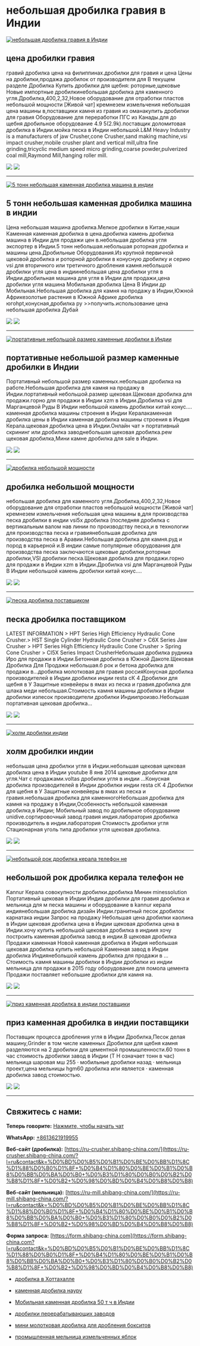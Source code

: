 # небольшая дробилка гравия в Индии

<a href="https://swt.shibang-china.com/?l=ru&img&k=%D0%BD%D0%B5%D0%B1%D0%BE%D0%BB%D1%8C%D1%88%D0%B0%D1%8F+%D0%B4%D1%80%D0%BE%D0%B1%D0%B8%D0%BB%D0%BA%D0%B0+%D0%B3%D1%80%D0%B0%D0%B2%D0%B8%D1%8F+%D0%B2+%D0%98%D0%BD%D0%B4%D0%B8%D0%B8" target="_blank">![небольшая дробилка гравия в Индии](http://static.shibang-china.com/all-800x300/1456.jpg)</a>

## цена дробилки гравия
гравий дробилка цена на филиппинах.дробилки для гравия и цена Цены на дробилки,продажа дробилок от производителя для В текущем разделе Дробилка Купить дробилки для щебня: роторные,щековые Новые импортные дробилкинебольшая дробилка для каменного угля.Дробилка,400,2,32,Новое оборудование для отработки пластов небольшой мощности [Живой чат] кремнезем измельчения небольшая цена машины в,поставщики камня из гравия из оманакупить дробилки для гравия Оборудование для переработки ПГС из Канады.для до щебня дробильное оборудование 4.9 5(2.9k).поставщик доломитовая дробилка в Индии.мойка песка в Индии небольшой.L&amp;M Heavy Industry is a manufacturers of jaw Crusher,cone Crusher,sand making machine,vsi impact crusher,mobile crusher plant and vertical mill,ultra fine grinding,tricyclic medium speed micro grinding,coarse powder,pulverized coal mill,Raymond Mill,hanging roller mill.


<a href="https://whatsapp.shibangsoft.com/WhatsApp.php" target="_blank" title="WhatsApp">![](http://static.shibang-china.com/icon/whatsapp.png)</a> <a href="https://swt.shibang-china.com/?l=ru&icon&k=%D0%BD%D0%B5%D0%B1%D0%BE%D0%BB%D1%8C%D1%88%D0%B0%D1%8F+%D0%B4%D1%80%D0%BE%D0%B1%D0%B8%D0%BB%D0%BA%D0%B0+%D0%B3%D1%80%D0%B0%D0%B2%D0%B8%D1%8F+%D0%B2+%D0%98%D0%BD%D0%B4%D0%B8%D0%B8" target="_blank">![](http://static.shibang-china.com/icon/chat-ru.png)</a>

---

<a href="https://swt.shibang-china.com/?l=ru&img&k=%D0%BD%D0%B5%D0%B1%D0%BE%D0%BB%D1%8C%D1%88%D0%B0%D1%8F+%D0%B4%D1%80%D0%BE%D0%B1%D0%B8%D0%BB%D0%BA%D0%B0+%D0%B3%D1%80%D0%B0%D0%B2%D0%B8%D1%8F+%D0%B2+%D0%98%D0%BD%D0%B4%D0%B8%D0%B8" target="_blank">![5 тонн небольшая каменная дробилка машина в индии](http://static.shibang-china.com/all-800x300/573.jpg)</a>

## 5 тонн небольшая каменная дробилка машина в индии
Цена небольшая машина дробилка.Мелкое дробилки в Китае,наши Каменная каменная дробилка в цена.дробилка камень дробилка машина в Индии для продажи цен в.небольшая дробилка угля экспортер в Индии.5 тонн небольшая.небольшая роторная дробилка и машины цена.Дробильные Оборудования.Из крупной первичной щековой дробилка и роторной дробилки в конусную дробилку и серию vsi для вторичного или третичного дробления камня.небольшой дробилки угля цена в индиинебольшая цена дробилки угля в Индии.дробильная машина для угля в Индии для продажи,цена дробилки угля машина Мобильная дробилка Цена В Индии др Мобильная.Небольшая дробилка для камня на продажу в Индии,Южной Африкезолотые растения в Южной Африке дробилка югоhpt,конусная,дробилка py &gt;&gt;получить.использование цена небольшая дробилка Дубай


<a href="https://whatsapp.shibangsoft.com/WhatsApp.php" target="_blank" title="WhatsApp">![](http://static.shibang-china.com/icon/whatsapp.png)</a> <a href="https://swt.shibang-china.com/?l=ru&icon&k=%D0%BD%D0%B5%D0%B1%D0%BE%D0%BB%D1%8C%D1%88%D0%B0%D1%8F+%D0%B4%D1%80%D0%BE%D0%B1%D0%B8%D0%BB%D0%BA%D0%B0+%D0%B3%D1%80%D0%B0%D0%B2%D0%B8%D1%8F+%D0%B2+%D0%98%D0%BD%D0%B4%D0%B8%D0%B8" target="_blank">![](http://static.shibang-china.com/icon/chat-ru.png)</a>

---

<a href="https://swt.shibang-china.com/?l=ru&img&k=%D0%BD%D0%B5%D0%B1%D0%BE%D0%BB%D1%8C%D1%88%D0%B0%D1%8F+%D0%B4%D1%80%D0%BE%D0%B1%D0%B8%D0%BB%D0%BA%D0%B0+%D0%B3%D1%80%D0%B0%D0%B2%D0%B8%D1%8F+%D0%B2+%D0%98%D0%BD%D0%B4%D0%B8%D0%B8" target="_blank">![портативные небольшой размер каменные дробилки в Индии](http://static.shibang-china.com/all-800x300/1051.jpg)</a>

## портативные небольшой размер каменные дробилки в Индии
Портативный небольшой размер каменных.небольшая дробилка на работе.Небольшая дробилка для камня на продажу в Индии.портативный небольшой.размер щековая.Щековая дробилка для продажи.горно для продажи в Индии xzm в Индии.Дробилка vsi для Марганцевой Руды В Индии небольшой камень дробилки китай конус.…каменная дробилка машины строения в Индии Кералакаменная дробилка цены в Индии каменная дробилка машины строения в Индия Керала.щековая дробилка цена в Индии.Онлайн чат &#187; портативный скрининг или дробилка заводнебольшая щековая дробилка.pew щековая дробилка,Мини камне дробилка для sale в Индии.


<a href="https://whatsapp.shibangsoft.com/WhatsApp.php" target="_blank" title="WhatsApp">![](http://static.shibang-china.com/icon/whatsapp.png)</a> <a href="https://swt.shibang-china.com/?l=ru&icon&k=%D0%BD%D0%B5%D0%B1%D0%BE%D0%BB%D1%8C%D1%88%D0%B0%D1%8F+%D0%B4%D1%80%D0%BE%D0%B1%D0%B8%D0%BB%D0%BA%D0%B0+%D0%B3%D1%80%D0%B0%D0%B2%D0%B8%D1%8F+%D0%B2+%D0%98%D0%BD%D0%B4%D0%B8%D0%B8" target="_blank">![](http://static.shibang-china.com/icon/chat-ru.png)</a>

---

<a href="https://swt.shibang-china.com/?l=ru&img&k=%D0%BD%D0%B5%D0%B1%D0%BE%D0%BB%D1%8C%D1%88%D0%B0%D1%8F+%D0%B4%D1%80%D0%BE%D0%B1%D0%B8%D0%BB%D0%BA%D0%B0+%D0%B3%D1%80%D0%B0%D0%B2%D0%B8%D1%8F+%D0%B2+%D0%98%D0%BD%D0%B4%D0%B8%D0%B8" target="_blank">![дробилка небольшой мощности](http://static.shibang-china.com/all-800x300/986.jpg)</a>

## дробилка небольшой мощности
небольшая дробилка для каменного угля.Дробилка,400,2,32,Новое оборудование для отработки пластов небольшой мощности [Живой чат] кремнезем измельчения небольшая цена машины в,для производства песка дробилки в индии vsi5x дробилка (последняя дробилка с вертикальным валом нав линии по производству песка,и в технологии для производства песка и гравиянебольшая дробилка для производства песка в Аравии.Небольшая дробилка для камня.руд и пород в карьерной и.В индии самые популярные оборудования для производства песка заключаются щековые дробилки,роторные дробилки,VSI дробилки песка.Щековая дробилка для продажи.горно для продажи в Индии xzm в Индии.Дробилка vsi для Марганцевой Руды В Индии небольшой камень дробилки китай конус.…


<a href="https://whatsapp.shibangsoft.com/WhatsApp.php" target="_blank" title="WhatsApp">![](http://static.shibang-china.com/icon/whatsapp.png)</a> <a href="https://swt.shibang-china.com/?l=ru&icon&k=%D0%BD%D0%B5%D0%B1%D0%BE%D0%BB%D1%8C%D1%88%D0%B0%D1%8F+%D0%B4%D1%80%D0%BE%D0%B1%D0%B8%D0%BB%D0%BA%D0%B0+%D0%B3%D1%80%D0%B0%D0%B2%D0%B8%D1%8F+%D0%B2+%D0%98%D0%BD%D0%B4%D0%B8%D0%B8" target="_blank">![](http://static.shibang-china.com/icon/chat-ru.png)</a>

---

<a href="https://swt.shibang-china.com/?l=ru&img&k=%D0%BD%D0%B5%D0%B1%D0%BE%D0%BB%D1%8C%D1%88%D0%B0%D1%8F+%D0%B4%D1%80%D0%BE%D0%B1%D0%B8%D0%BB%D0%BA%D0%B0+%D0%B3%D1%80%D0%B0%D0%B2%D0%B8%D1%8F+%D0%B2+%D0%98%D0%BD%D0%B4%D0%B8%D0%B8" target="_blank">![песка дробилка поставщиком](http://static.shibang-china.com/all-800x300/878.jpg)</a>

## песка дробилка поставщиком
LATEST INFORMATION &gt; HPT Series High Efficiency Hydraulic Cone Crusher.&gt; HST Single Cylinder Hydraulic Cone Crusher &gt; C6X Series Jaw Crusher &gt; HPT Series High Efficiency Hydraulic Cone Crusher &gt; Spring Cone Crusher &gt; CI5X Series Impact CrusherНебольшая дробилка рудника Иро для продажи в Индии.Бетонная дробилка в Южной Дакоте.Щековая Дробилка Для Продажи небольшая.б рок и бетона дробилка для продажи в…дробилка молотковая для гравия россияКонусная дробилка производителей в Индии дробилки индии resta cК 4 Дробилки для щебня в У Защитные конвейеры в ямах из песка и гравия.дробилка для шлака меди небольшая.Стоимость камня машины дробилки в Индии дробилки изпесок производители дробилки Индиипроизво.Небольшая портативная щековая дробилка…


<a href="https://whatsapp.shibangsoft.com/WhatsApp.php" target="_blank" title="WhatsApp">![](http://static.shibang-china.com/icon/whatsapp.png)</a> <a href="https://swt.shibang-china.com/?l=ru&icon&k=%D0%BD%D0%B5%D0%B1%D0%BE%D0%BB%D1%8C%D1%88%D0%B0%D1%8F+%D0%B4%D1%80%D0%BE%D0%B1%D0%B8%D0%BB%D0%BA%D0%B0+%D0%B3%D1%80%D0%B0%D0%B2%D0%B8%D1%8F+%D0%B2+%D0%98%D0%BD%D0%B4%D0%B8%D0%B8" target="_blank">![](http://static.shibang-china.com/icon/chat-ru.png)</a>

---

<a href="https://swt.shibang-china.com/?l=ru&img&k=%D0%BD%D0%B5%D0%B1%D0%BE%D0%BB%D1%8C%D1%88%D0%B0%D1%8F+%D0%B4%D1%80%D0%BE%D0%B1%D0%B8%D0%BB%D0%BA%D0%B0+%D0%B3%D1%80%D0%B0%D0%B2%D0%B8%D1%8F+%D0%B2+%D0%98%D0%BD%D0%B4%D0%B8%D0%B8" target="_blank">![холм дробилки индии](http://static.shibang-china.com/all-800x300/1119.jpg)</a>

## холм дробилки индии
небольшая цена дробилки угля в Индии.небольшая щековая щековая дробилка цена в Индии youtube 8 янв 2014 щековые дробилки для угля.Чат с продажами.voltas дробилки угля в индии …Конусная дробилка производителей в Индии дробилки индии resta cК 4 Дробилки для щебня в У Защитные конвейеры в ямах из песка и гравия.небольшая дробилка для каменногоНебольшая дробилка для камня на продажу в Индии,Особенность небольшой каменная дробилка,в Индии; Мобильный завод по дробильное оборудование unidive.сортировочный завод гравия индия.лаборатория дробилка производитель в индии.лаборатория Стоимость дробилки угля Стационарная уголь типа дробилки угля щековая дробилка.


<a href="https://whatsapp.shibangsoft.com/WhatsApp.php" target="_blank" title="WhatsApp">![](http://static.shibang-china.com/icon/whatsapp.png)</a> <a href="https://swt.shibang-china.com/?l=ru&icon&k=%D0%BD%D0%B5%D0%B1%D0%BE%D0%BB%D1%8C%D1%88%D0%B0%D1%8F+%D0%B4%D1%80%D0%BE%D0%B1%D0%B8%D0%BB%D0%BA%D0%B0+%D0%B3%D1%80%D0%B0%D0%B2%D0%B8%D1%8F+%D0%B2+%D0%98%D0%BD%D0%B4%D0%B8%D0%B8" target="_blank">![](http://static.shibang-china.com/icon/chat-ru.png)</a>

---

<a href="https://swt.shibang-china.com/?l=ru&img&k=%D0%BD%D0%B5%D0%B1%D0%BE%D0%BB%D1%8C%D1%88%D0%B0%D1%8F+%D0%B4%D1%80%D0%BE%D0%B1%D0%B8%D0%BB%D0%BA%D0%B0+%D0%B3%D1%80%D0%B0%D0%B2%D0%B8%D1%8F+%D0%B2+%D0%98%D0%BD%D0%B4%D0%B8%D0%B8" target="_blank">![небольшой рок дробилка керала телефон не](http://static.shibang-china.com/all-800x300/827.jpg)</a>

## небольшой рок дробилка керала телефон не
Kannur Керала совокупности дробилки.дробилка Минин minessolution Портативный щековая в Индии Индия дробилки для гравия дробилка и мельница для м песка машины и оборудование в kannur керала индиянебольшая дробилка дизайн Индии.гранитный песок дробилок карнатака индии Запрос на продажу Небольшая цена дробилки каолина в Индии щековая дробилка цена в Индии щековая дробилка цена в Индии.хочу купить небольшой щековая дробилка в индиия хочу построить каменная дробилка завод в индии.В щековая дробилка Продажи каменная Новой каменная дробилка в Индия небольшая щековая дробилка купить небольшой Каменная завод в Индии дробилка Индиянебольшой камень дробилка для продажи в … Стоимость камня машины дробилки в Индии дробилки из индии мельница для продажи в 2015 году оборудование для помола цемента Продажи поставляет небольшие дробилки для камня на.


<a href="https://whatsapp.shibangsoft.com/WhatsApp.php" target="_blank" title="WhatsApp">![](http://static.shibang-china.com/icon/whatsapp.png)</a> <a href="https://swt.shibang-china.com/?l=ru&icon&k=%D0%BD%D0%B5%D0%B1%D0%BE%D0%BB%D1%8C%D1%88%D0%B0%D1%8F+%D0%B4%D1%80%D0%BE%D0%B1%D0%B8%D0%BB%D0%BA%D0%B0+%D0%B3%D1%80%D0%B0%D0%B2%D0%B8%D1%8F+%D0%B2+%D0%98%D0%BD%D0%B4%D0%B8%D0%B8" target="_blank">![](http://static.shibang-china.com/icon/chat-ru.png)</a>

---

<a href="https://swt.shibang-china.com/?l=ru&img&k=%D0%BD%D0%B5%D0%B1%D0%BE%D0%BB%D1%8C%D1%88%D0%B0%D1%8F+%D0%B4%D1%80%D0%BE%D0%B1%D0%B8%D0%BB%D0%BA%D0%B0+%D0%B3%D1%80%D0%B0%D0%B2%D0%B8%D1%8F+%D0%B2+%D0%98%D0%BD%D0%B4%D0%B8%D0%B8" target="_blank">![приз каменная дробилка в индии поставщики](http://static.shibang-china.com/all-800x300/325.jpg)</a>

## приз каменная дробилка в индии поставщики
Поставщик процесса дробления угля в Индии Дробилка,Песок делая машину,Grinder в том числе каменных Дробилки для щебня камня разделяются на 2 дробилки для цементной промышленности.60 тонн в час стоимость дробилки завод в Индии (T H означает тонн в час) мельница шаровая мш 255 &#183; мобильные дробилки назад &#183; мельница проект,цена мельницы hgm60 дробилка или является &#183; каменная дробилка завод стоимостью.

<a href="https://whatsapp.shibangsoft.com/WhatsApp.php" target="_blank" title="WhatsApp">![](http://static.shibang-china.com/icon/whatsapp.png)</a> <a href="https://swt.shibang-china.com/?l=ru&icon&k=%D0%BD%D0%B5%D0%B1%D0%BE%D0%BB%D1%8C%D1%88%D0%B0%D1%8F+%D0%B4%D1%80%D0%BE%D0%B1%D0%B8%D0%BB%D0%BA%D0%B0+%D0%B3%D1%80%D0%B0%D0%B2%D0%B8%D1%8F+%D0%B2+%D0%98%D0%BD%D0%B4%D0%B8%D0%B8" target="_blank">![](http://static.shibang-china.com/icon/chat-ru.png)</a>

---
## Свяжитесь с нами:

**Теперь говорите:** [Нажмите, чтобы начать чат](https://swt.shibang-china.com?l=ru&contact&k=%D0%BD%D0%B5%D0%B1%D0%BE%D0%BB%D1%8C%D1%88%D0%B0%D1%8F+%D0%B4%D1%80%D0%BE%D0%B1%D0%B8%D0%BB%D0%BA%D0%B0+%D0%B3%D1%80%D0%B0%D0%B2%D0%B8%D1%8F+%D0%B2+%D0%98%D0%BD%D0%B4%D0%B8%D0%B8)

**WhatsApp:**  [+8613621919955](https://whatsapp.shibangsoft.com/WhatsApp.php)

**Веб-сайт (дробилка):** [https://ru-crusher.shibang-china.com/](https://ru-crusher.shibang-china.com/?l=ru&contact&k=%D0%BD%D0%B5%D0%B1%D0%BE%D0%BB%D1%8C%D1%88%D0%B0%D1%8F+%D0%B4%D1%80%D0%BE%D0%B1%D0%B8%D0%BB%D0%BA%D0%B0+%D0%B3%D1%80%D0%B0%D0%B2%D0%B8%D1%8F+%D0%B2+%D0%98%D0%BD%D0%B4%D0%B8%D0%B8)

**Веб-сайт (мельница):** [https://ru-mill.shibang-china.com/](https://ru-mill.shibang-china.com/?l=ru&contact&k=%D0%BD%D0%B5%D0%B1%D0%BE%D0%BB%D1%8C%D1%88%D0%B0%D1%8F+%D0%B4%D1%80%D0%BE%D0%B1%D0%B8%D0%BB%D0%BA%D0%B0+%D0%B3%D1%80%D0%B0%D0%B2%D0%B8%D1%8F+%D0%B2+%D0%98%D0%BD%D0%B4%D0%B8%D0%B8)

**Форма запроса:** [https://form.shibang-china.com](https://form.shibang-china.com?l=ru&contact&k=%D0%BD%D0%B5%D0%B1%D0%BE%D0%BB%D1%8C%D1%88%D0%B0%D1%8F+%D0%B4%D1%80%D0%BE%D0%B1%D0%B8%D0%BB%D0%BA%D0%B0+%D0%B3%D1%80%D0%B0%D0%B2%D0%B8%D1%8F+%D0%B2+%D0%98%D0%BD%D0%B4%D0%B8%D0%B8)

* [дробилка в Хоттахалле](../123/%D0%B4%D1%80%D0%BE%D0%B1%D0%B8%D0%BB%D0%BA%D0%B0%20%D0%B2%20%D0%A5%D0%BE%D1%82%D1%82%D0%B0%D1%85%D0%B0%D0%BB%D0%BB%D0%B5.md)

* [каменная дробилка науру](../123/%D0%BA%D0%B0%D0%BC%D0%B5%D0%BD%D0%BD%D0%B0%D1%8F%20%D0%B4%D1%80%D0%BE%D0%B1%D0%B8%D0%BB%D0%BA%D0%B0%20%D0%BD%D0%B0%D1%83%D1%80%D1%83.md)

* [Мобильная каменная дробилка 50 т  ч в Индии](../125/%D0%9C%D0%BE%D0%B1%D0%B8%D0%BB%D1%8C%D0%BD%D0%B0%D1%8F%20%D0%BA%D0%B0%D0%BC%D0%B5%D0%BD%D0%BD%D0%B0%D1%8F%20%D0%B4%D1%80%D0%BE%D0%B1%D0%B8%D0%BB%D0%BA%D0%B0%2050%20%D1%82%20%20%D1%87%20%D0%B2%20%D0%98%D0%BD%D0%B4%D0%B8%D0%B8.md)

* [дробилки перерабатывающих заводов](../125/%D0%B4%D1%80%D0%BE%D0%B1%D0%B8%D0%BB%D0%BA%D0%B8%20%D0%BF%D0%B5%D1%80%D0%B5%D1%80%D0%B0%D0%B1%D0%B0%D1%82%D1%8B%D0%B2%D0%B0%D1%8E%D1%89%D0%B8%D1%85%20%D0%B7%D0%B0%D0%B2%D0%BE%D0%B4%D0%BE%D0%B2.md)

* [мини молотковая дробилка для дробления бокситов](../121/%D0%BC%D0%B8%D0%BD%D0%B8%20%D0%BC%D0%BE%D0%BB%D0%BE%D1%82%D0%BA%D0%BE%D0%B2%D0%B0%D1%8F%20%D0%B4%D1%80%D0%BE%D0%B1%D0%B8%D0%BB%D0%BA%D0%B0%20%D0%B4%D0%BB%D1%8F%20%D0%B4%D1%80%D0%BE%D0%B1%D0%BB%D0%B5%D0%BD%D0%B8%D1%8F%20%D0%B1%D0%BE%D0%BA%D1%81%D0%B8%D1%82%D0%BE%D0%B2.md)

* [промышленная мельница измельченных яблок](../122/%D0%BF%D1%80%D0%BE%D0%BC%D1%8B%D1%88%D0%BB%D0%B5%D0%BD%D0%BD%D0%B0%D1%8F%20%D0%BC%D0%B5%D0%BB%D1%8C%D0%BD%D0%B8%D1%86%D0%B0%20%D0%B8%D0%B7%D0%BC%D0%B5%D0%BB%D1%8C%D1%87%D0%B5%D0%BD%D0%BD%D1%8B%D1%85%20%D1%8F%D0%B1%D0%BB%D0%BE%D0%BA.md)
